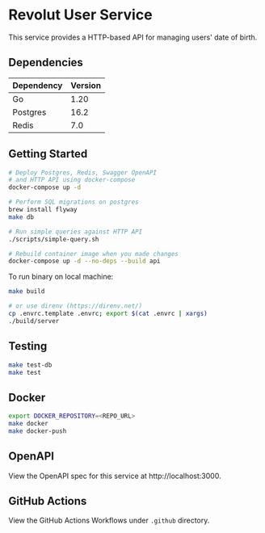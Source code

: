 # Revolut User Service

This service provides a HTTP-based API for managing users' date of birth.

## Dependencies

| Dependency | Version |
| ---------- | ------- |
| Go         | 1.20    |
| Postgres   | 16.2    |
| Redis      | 7.0     |


## Getting Started

```bash
# Deploy Postgres, Redis, Swagger OpenAPI
# and HTTP API using docker-compose
docker-compose up -d

# Perform SQL migrations on postgres
brew install flyway
make db

# Run simple queries against HTTP API
./scripts/simple-query.sh

# Rebuild container image when you made changes
docker-compose up -d --no-deps --build api
```

To run binary on local machine:

```bash
make build

# or use direnv (https://direnv.net/)
cp .envrc.template .envrc; export $(cat .envrc | xargs)
./build/server
```

## Testing
```bash
make test-db
make test
```

## Docker
```bash
export DOCKER_REPOSITORY=<REPO_URL>
make docker
make docker-push
```

## OpenAPI

View the OpenAPI spec for this service at http://localhost:3000.

## GitHub Actions

View the GitHub Actions Workflows under `.github` directory.
